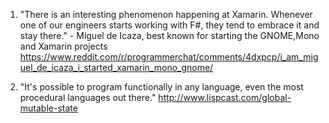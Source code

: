 1. "There is an interesting phenomenon happening at Xamarin. Whenever one of our engineers starts working with F#, they tend to embrace it and stay there." - Miguel de Icaza, best known for starting the GNOME,Mono and Xamarin projects
https://www.reddit.com/r/programmerchat/comments/4dxpcp/i_am_miguel_de_icaza_i_started_xamarin_mono_gnome/

2. "It's possible to program functionally in any language, even the most procedural languages out there." http://www.lispcast.com/global-mutable-state
